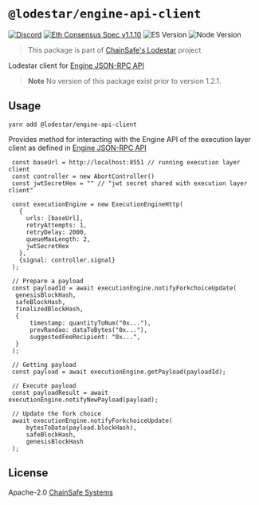 # `@lodestar/engine-api-client`

[![Discord](https://img.shields.io/discord/593655374469660673.svg?label=Discord&logo=discord)](https://discord.gg/aMxzVcr)
[![Eth Consensus Spec v1.1.10](https://img.shields.io/badge/ETH%20consensus--spec-1.1.10-blue)](https://github.com/ethereum/consensus-specs/releases/tag/v1.1.10)
![ES Version](https://img.shields.io/badge/ES-2020-yellow)
![Node Version](https://img.shields.io/badge/node-16.x-green)

> This package is part of [ChainSafe's Lodestar](https://lodestar.chainsafe.io) project

Lodestar client for [Engine JSON-RPC API](https://github.com/ethereum/execution-apis/tree/main/src/engine)

> **Note**
> No version of this package exist prior to version 1.2.1.


## Usage

```
yarn add @lodestar/engine-api-client
```

Provides method for interacting with the Engine API of the execution layer client as defined in [Engine JSON-RPC API](https://github.com/ethereum/execution-apis/tree/main/src/engine)

```
 const baseUrl = http://localhost:8551 // running execution layer client
 const controller = new AbortController()
 const jwtSecretHex = "" // "jwt secret shared with execution layer client"
 
 const executionEngine = new ExecutionEngineHttp(
   {
     urls: [baseUrl],
     retryAttempts: 1,
     retryDelay: 2000,
     queueMaxLength: 2,
     jwtSecretHex
   },
   {signal: controller.signal}
 );
 
 // Prepare a payload
 const payloadId = await executionEngine.notifyForkchoiceUpdate(
  genesisBlockHash,
  safeBlockHash,
  finalizedBlockHash,
  {
      timestamp: quantityToNum("0x..."),
      prevRandao: dataToBytes("0x..."),
      suggestedFeeRecipient: "0x...",
  }
 );
 
 // Getting payload
 const payload = await executionEngine.getPayload(payloadId);
 
 // Execute payload
 const payloadResult = await executionEngine.notifyNewPayload(payload);
 
 // Update the fork choice
 await executionEngine.notifyForkchoiceUpdate(
     bytesToData(payload.blockHash), 
     safeBlockHash, 
     genesisBlockHash
 ); 
```

## License

Apache-2.0 [ChainSafe Systems](https://chainsafe.io)
